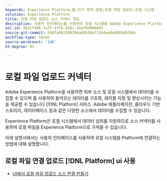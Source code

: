 ```yaml
---
keywords: Experience Platform;홈;인기 항목;로컬;로컬 파일 업로드;로컬 시스템
solution: Experience Platform
title: 로컬 파일 업로드 소스 커넥터 개요
description: 사용자 인터페이스를 사용하여 로컬 시스템을 Adobe Experience Platform에 연결하는 방법을 알아봅니다
exl-id: 4b3cf486-7aff-4ffb-920c-10af04000083
source-git-commit: 59dfa862388394a68630a7136dee8e8988d0368c
workflow-type: tm+mt
source-wordcount: '146'
ht-degree: 0%

---
```


# 로컬 파일 업로드 커넥터

Adobe Experience Platform을 사용하면 외부 소스 및 로컬 시스템에서 데이터를 수집할 수 있으며 를 사용하여 들어오는 데이터를 구조화, 레이블 지정 및 향상시키는 기능을 제공할 수 있습니다 [!DNL Platform] 서비스. Adobe 애플리케이션, 클라우드 기반 스토리지, 데이터베이스 등과 같은 다양한 소스에서 데이터를 수집할 수 있습니다.

Experience Platform은 로컬 시스템에서 데이터 섭취를 지원하므로 소스 커넥터를 사용하여 로컬 파일을 Experience Platform으로 가져올 수 있습니다.

아래 설명서에서는 사용자 인터페이스를 사용하여 로컬 시스템을 Platform에 연결하는 방법에 대해 설명합니다.

## 로컬 파일 연결 업로드 [!DNL Platform] ui 사용

- [UI에서 로컬 파일 업로드 소스 연결 만들기](../../tutorials/ui/create/local-system/local-file-upload.md)
